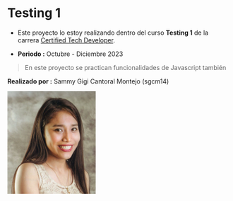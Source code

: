 Testing 1
=========
- Este proyecto lo estoy realizando dentro del curso **Testing 1** de la carrera [Certified Tech Developer](https://www.digitalhouse.com/ar/productos/programacion/certified-tech-developer "Certified Tech Developer").

- **Periodo :**  Octubre - Diciembre 2023

> En este proyecto se practican funcionalidades de Javascript también

**Realizado por :** Sammy Gigi Cantoral Montejo (sgcm14)

<img src ="https://raw.githubusercontent.com/sgcm14/sgcm14/main/sammy.jpg" width="200">
